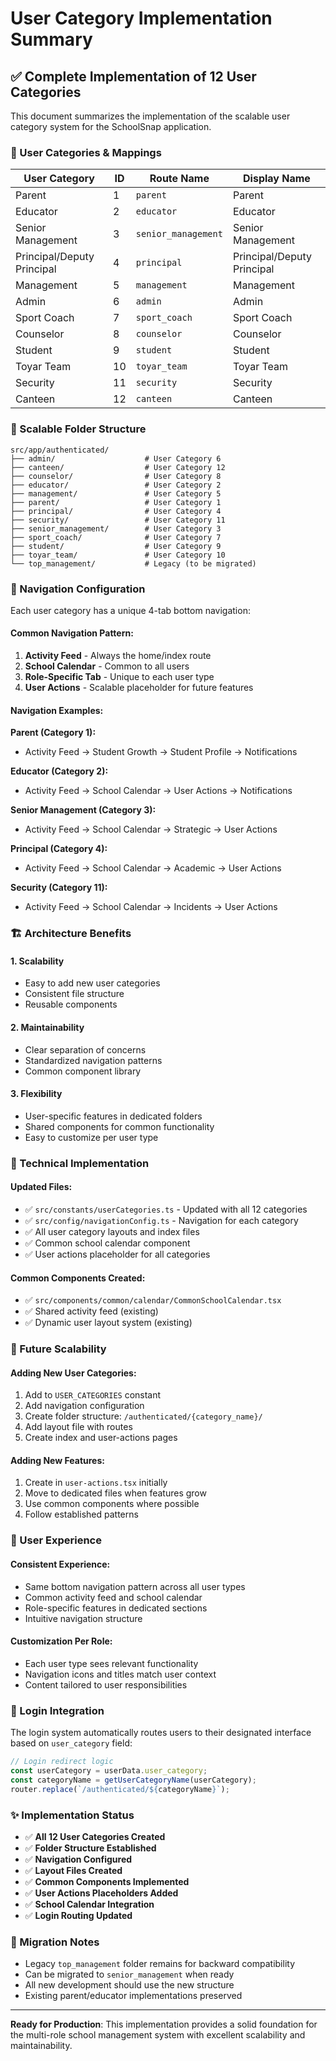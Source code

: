# User Category Implementation Summary

## ✅ Complete Implementation of 12 User Categories

This document summarizes the implementation of the scalable user category system for the SchoolSnap application.

### 🎯 User Categories & Mappings

| User Category | ID | Route Name | Display Name |
|--------------|----|-----------|-----------| 
| Parent | 1 | `parent` | Parent |
| Educator | 2 | `educator` | Educator |
| Senior Management | 3 | `senior_management` | Senior Management |
| Principal/Deputy Principal | 4 | `principal` | Principal/Deputy Principal |
| Management | 5 | `management` | Management |
| Admin | 6 | `admin` | Admin |
| Sport Coach | 7 | `sport_coach` | Sport Coach |
| Counselor | 8 | `counselor` | Counselor |
| Student | 9 | `student` | Student |
| Toyar Team | 10 | `toyar_team` | Toyar Team |
| Security | 11 | `security` | Security |
| Canteen | 12 | `canteen` | Canteen |

### 📁 Scalable Folder Structure

```
src/app/authenticated/
├── admin/                    # User Category 6
├── canteen/                  # User Category 12
├── counselor/                # User Category 8
├── educator/                 # User Category 2
├── management/               # User Category 5
├── parent/                   # User Category 1
├── principal/                # User Category 4
├── security/                 # User Category 11
├── senior_management/        # User Category 3
├── sport_coach/              # User Category 7
├── student/                  # User Category 9
├── toyar_team/               # User Category 10
└── top_management/           # Legacy (to be migrated)
```

### 🧭 Navigation Configuration

Each user category has a unique 4-tab bottom navigation:

#### Common Navigation Pattern:
1. **Activity Feed** - Always the home/index route
2. **School Calendar** - Common to all users 
3. **Role-Specific Tab** - Unique to each user type
4. **User Actions** - Scalable placeholder for future features

#### Navigation Examples:

**Parent (Category 1):**
- Activity Feed → Student Growth → Student Profile → Notifications

**Educator (Category 2):**
- Activity Feed → School Calendar → User Actions → Notifications

**Senior Management (Category 3):**
- Activity Feed → School Calendar → Strategic → User Actions

**Principal (Category 4):**
- Activity Feed → School Calendar → Academic → User Actions

**Security (Category 11):**
- Activity Feed → School Calendar → Incidents → User Actions

### 🏗️ Architecture Benefits

#### 1. **Scalability**
- Easy to add new user categories
- Consistent file structure
- Reusable components

#### 2. **Maintainability**
- Clear separation of concerns
- Standardized navigation patterns
- Common component library

#### 3. **Flexibility**
- User-specific features in dedicated folders
- Shared components for common functionality
- Easy to customize per user type

### 🔧 Technical Implementation

#### Updated Files:
- ✅ `src/constants/userCategories.ts` - Updated with all 12 categories
- ✅ `src/config/navigationConfig.ts` - Navigation for each category
- ✅ All user category layouts and index files
- ✅ Common school calendar component
- ✅ User actions placeholder for all categories

#### Common Components Created:
- ✅ `src/components/common/calendar/CommonSchoolCalendar.tsx`
- ✅ Shared activity feed (existing)
- ✅ Dynamic user layout system (existing)

### 🚀 Future Scalability

#### Adding New User Categories:
1. Add to `USER_CATEGORIES` constant
2. Add navigation configuration
3. Create folder structure: `/authenticated/{category_name}/`
4. Add layout file with routes
5. Create index and user-actions pages

#### Adding New Features:
1. Create in `user-actions.tsx` initially
2. Move to dedicated files when features grow
3. Use common components where possible
4. Follow established patterns

### 📱 User Experience

#### Consistent Experience:
- Same bottom navigation pattern across all user types
- Common activity feed and school calendar
- Role-specific features in dedicated sections
- Intuitive navigation structure

#### Customization Per Role:
- Each user type sees relevant functionality
- Navigation icons and titles match user context
- Content tailored to user responsibilities

### 🔐 Login Integration

The login system automatically routes users to their designated interface based on `user_category` field:

```typescript
// Login redirect logic
const userCategory = userData.user_category;
const categoryName = getUserCategoryName(userCategory);
router.replace(`/authenticated/${categoryName}`);
```

### ✨ Implementation Status

- ✅ **All 12 User Categories Created**
- ✅ **Folder Structure Established**
- ✅ **Navigation Configured**
- ✅ **Layout Files Created**
- ✅ **Common Components Implemented**
- ✅ **User Actions Placeholders Added**
- ✅ **School Calendar Integration**
- ✅ **Login Routing Updated**

### 🔄 Migration Notes

- Legacy `top_management` folder remains for backward compatibility
- Can be migrated to `senior_management` when ready
- All new development should use the new structure
- Existing parent/educator implementations preserved

---

**Ready for Production**: This implementation provides a solid foundation for the multi-role school management system with excellent scalability and maintainability.